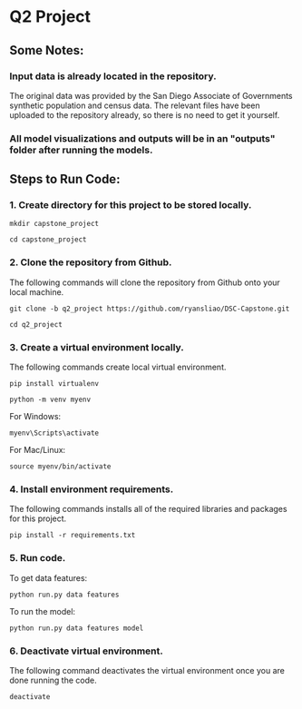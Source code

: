 # Q2 Project

## Some Notes:
### Input data is already located in the repository.
The original data was provided by the San Diego Associate of Governments synthetic population and census data. The relevant files have been uploaded to the repository already, so there is no need to get it yourself.
### All model visualizations and outputs will be in an "outputs" folder after running the models.

## Steps to Run Code:
### 1. Create directory for this project to be stored locally.
```
mkdir capstone_project
```
```
cd capstone_project
```

### 2. Clone the repository from Github.
The following commands will clone the repository from Github onto your local machine.
```
git clone -b q2_project https://github.com/ryansliao/DSC-Capstone.git
```
```
cd q2_project
```

### 3. Create a virtual environment locally.
The following commands create local virtual environment.
```
pip install virtualenv
```
```
python -m venv myenv
```

For Windows:
```
myenv\Scripts\activate
```

For Mac/Linux:
```
source myenv/bin/activate
```

### 4. Install environment requirements.
The following commands installs all of the required libraries and packages for this project.
```
pip install -r requirements.txt
```

### 5. Run code.
To get data features:
```
python run.py data features
```

To run the model:
```
python run.py data features model
```

### 6. Deactivate virtual environment.
The following command deactivates the virtual environment once you are done running the code.
```
deactivate
```
